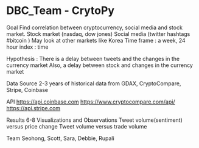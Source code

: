 # DBC_Team - CrytoPy

Goal
Find correlation between cryptocurrency, social media and stock market.
Stock market (nasdaq, dow jones)
Social media (twitter hashtags #bitcoin )
May look at other markets like Korea
Time frame : a week, 24 hour
index : time

Hypothesis :
There is a delay between tweets and the changes in the currency market
Also, a delay between stock and changes in the currency market

Data Source
2-3 years of historical data from GDAX, CryptoCompare, Stripe, Coinbase

API
https://api.coinbase.com
https://www.cryptocompare.com/api/
https://api.stripe.com

Results
6-8 Visualizations and Observations
Tweet volume(sentiment) versus price change
Tweet volume versus trade volume 

Team
Seohong, Scott, Sara, Debbie, Rupali
